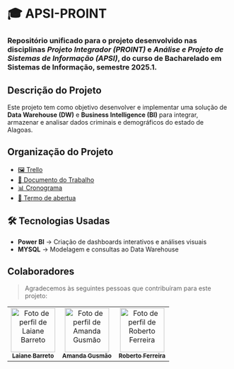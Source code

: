 # 🎓 APSI-PROINT


### Repositório unificado para o projeto desenvolvido nas disciplinas _Projeto Integrador (PROINT)_ e _Análise e Projeto de Sistemas de Informação (APSI)_, do curso de Bacharelado em Sistemas de Informação, semestre 2025.1.

## Descrição do Projeto
Este projeto tem como objetivo desenvolver e implementar uma solução de **Data Warehouse (DW)** e **Business Intelligence (BI)** para integrar, armazenar e analisar dados criminais e demográficos do estado de Alagoas.  

## Organização do Projeto
- [🖼️ Trello]()
- [📄 Documento do Trabalho]()
- [📊 Cronograma]()
- [📜 Termo de abertua]()

## 🛠 Tecnologias Usadas
- **Power BI** → Criação de dashboards interativos e análises visuais  
- **MYSQL** → Modelagem e consultas ao Data Warehouse  

## Colaboradores

> Agradecemos às seguintes pessoas que contribuíram para este projeto:

<table>
  <tr>
    <td align="center">
      <a href="https://github.com/LaianeBarreto">
        <img src="https://github.com/LaianeBarreto.png" width="100px;" alt="Foto de perfil de Laiane Barreto"/><br>
        <sub>
          <b>Laiane Barreto</b>
        </sub>
      </a>
    </td>
    <td align="center">
      <a href="https://github.com/amandargusmao">
        <img src="https://github.com/amandargusmao.png" width="100px;" alt="Foto de perfil de Amanda Gusmão"/><br>
        <sub>
          <b>Amanda Gusmão</b>
        </sub>
      </a>
    </td>
    <td align="center">
      <a href="https://github.com/robertoferreira7">
        <img src="https://github.com/robertoferreira7.png" width="100px;" alt="Foto de perfil de Roberto Ferreira"/><br>
        <sub>
          <b>Roberto Ferreira</b>
        </sub>
      </a>
    </td>
  </tr>
</table>
